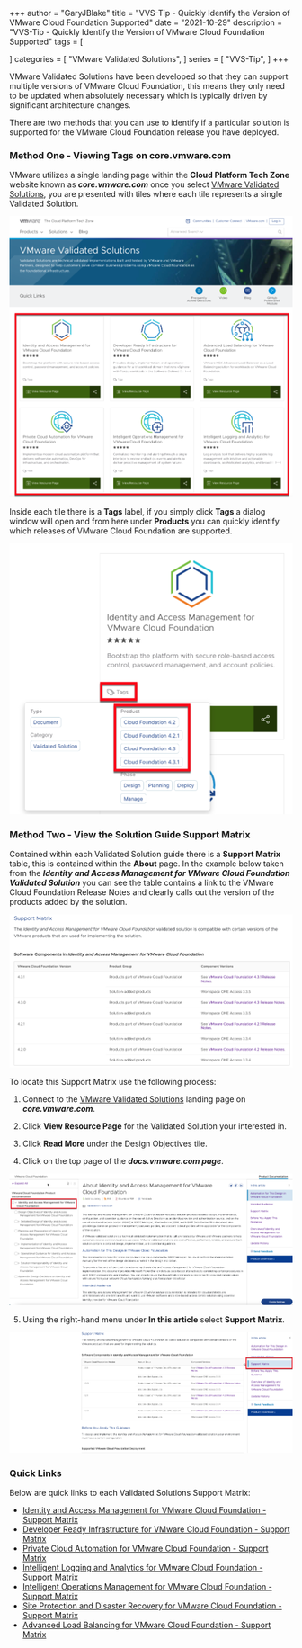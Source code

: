 +++
author = "GaryJBlake"
title = "VVS-Tip - Quickly Identify the Version of VMware Cloud Foundation Supported"
date = "2021-10-29"
description = "VVS-Tip - Quickly Identify the Version of VMware Cloud Foundation Supported"
tags = [

]
categories = [
    "VMware Validated Solutions",
]
series = [
    "VVS-Tip",
]
+++

VMware Validated Solutions have been developed so that they can support multiple versions of VMware Cloud Foundation, this means they only need to be updated when absolutely necessary which is typically driven by significant architecture changes.

There are two methods that you can use to identify if a particular solution is supported for the VMware Cloud Foundation release you have deployed.

### Method One - Viewing Tags on core.vmware.com

VMware utilizes a single landing page within the **Cloud Platform Tech Zone** website known as ***core.vmware.com*** once you select [VMware Validated Solutions](https://core.vmware.com/vmware-validated-solutions),  you are presented with tiles where each tile represents a single Validated Solution.

![](/images/vvs-tip-01-image01.png)

Inside each tile there is a **Tags** label, if you simply click **Tags** a dialog window will open and from here under **Products** you can quickly identify which releases of VMware Cloud Foundation are supported.

![](/images/vvs-tip-01-image02.png)

### Method Two - View the Solution Guide Support Matrix

Contained within each Validated Solution guide there is a **Support Matrix** table, this is contained within the **About** page. In the example below taken from the ***Identity and Access Management for VMware Cloud Foundation Validated Solution*** you can see the table contains a link to the VMware Cloud Foundation Release Notes and clearly calls out the version of the products added by the solution.

![](/images/vvs-tip-01-image03.png)

To locate this Support Matrix use the following process:

1. Connect to the [VMware Validated Solutions](https://core.vmware.com/vmware-validated-solutions) landing page on ***core.vmware.com***.

2. Click **View Resource Page** for the Validated Solution your interested in.

3. Click **Read More** under the Design Objectives tile.

4. Click on the top page of the ***docs.vmware.com page***.

![](/images/vvs-tip-01-image04.png)

5. Using the right-hand menu under **In this article** select **Support Matrix**.

![](/images/vvs-tip-01-image05.png)

### Quick Links

Below are quick links to each Validated Solutions Support Matrix:

- [Identity and Access Management for VMware Cloud Foundation - Support Matrix](https://docs.vmware.com/en/VMware-Cloud-Foundation/services/vcf-identity-and-access-management-v1/GUID-FF35966D-2225-4825-9E38-C7287B069D4D.html#support-matrix-2)
- [Developer Ready Infrastructure for VMware Cloud Foundation - Support Matrix](https://docs.vmware.com/en/VMware-Cloud-Foundation/services/vcf-developer-ready-infrastructure-v1/GUID-641F8C25-CA4E-4F27-B467-484C849C7332.html#support-matrix-2)
- [Private Cloud Automation for VMware Cloud Foundation - Support Matrix](https://docs.vmware.com/en/VMware-Cloud-Foundation/services/vcf-private-cloud-automation-v1/GUID-33896484-4331-46F1-8875-B487BBEDCE05.html#support-matrix-2)
- [Intelligent Logging and Analytics for VMware Cloud Foundation - Support Matrix](https://docs.vmware.com/en/VMware-Cloud-Foundation/services/vcf-intelligent-logging-and-analytics-v1/GUID-42022E8E-7C84-4864-AE49-69D016EF5600.html#support-matrix-2)
- [Intelligent Operations Management for VMware Cloud Foundation - Support Matrix](https://docs.vmware.com/en/VMware-Cloud-Foundation/services/vcf-intelligent-operations-management-v1/GUID-31B18AB1-9E88-4355-BECF-A90F1E1F7C19.html#support-matrix-2)
- [Site Protection and Disaster Recovery for VMware Cloud Foundation - Support Matrix](https://docs.vmware.com/en/VMware-Cloud-Foundation/services/vcf-site-protection-and-disaster-recovery-v1/GUID-CA4DCF12-8BCC-4137-884C-E9DB2A19FAA4.html#support-matrix-1)
- [Advanced Load Balancing for VMware Cloud Foundation - Support Matrix](https://docs.vmware.com/en/VMware-NSX/21.1.1/NSX_ALB_for_VMware_Cloud_Foundation/GUID-F8696F0A-D91B-46B1-A824-8FAE461E57B3.html#support-matrix-1)